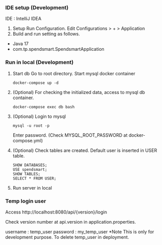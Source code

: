 ### IDE setup (Development)
IDE : IntelliJ IDEA
1. Setup Run Configuration.
Edit Configurations > + > Application
2. Build and run setting as follows.
- Java 17
- com.tp.spendsmart.SpendsmartApplication


### Run in local (Development)

1. Start db
Go to root directory.
Start mysql docker container
    ```
    docker-compose up -d
    ```
2. (Optional) For checking the initialized data, access to mysql db container.
    ```
    docker-compose exec db bash
    ```

3. (Optional) Login to mysql
    ```
    mysql -u root -p
    ```
   Enter password.
   (Check MYSQL_ROOT_PASSWORD at docker-compose.yml)

4. (Optional) Check tables are created. Default user is inserted in USER table.
     ```
    SHOW DATABASES;
    USE spendsmart; 
    SHOW TABLES;
    SELECT * FROM USER;
     ```
2. Run server in local


### Temp login user
Access http://localhost:8080/api/{version}/login

Check version number at api.version in application.properties.

username : temp_user
password : my_temp_user
*Note
This is only for development purpose.
To delete temp_user in deployment.

